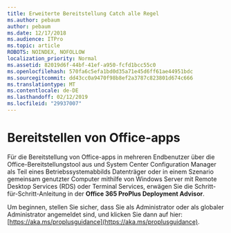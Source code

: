 ```yaml
---
title: Erweiterte Bereitstellung Catch alle Regel
ms.author: pebaum
author: pebaum
ms.date: 12/17/2018
ms.audience: ITPro
ms.topic: article
ROBOTS: NOINDEX, NOFOLLOW
localization_priority: Normal
ms.assetid: 82019d6f-44bf-41ef-a950-fcfd1bcc55c0
ms.openlocfilehash: 570fa6c5efa1bd0d35a71e45d6ff61ae44951bdc
ms.sourcegitcommit: dd43cc0a9470f98b8ef2a3787c823801d674c666
ms.translationtype: MT
ms.contentlocale: de-DE
ms.lasthandoff: 02/12/2019
ms.locfileid: "29937007"
---
```

# <a name="deploy-office-apps"></a>Bereitstellen von Office-apps

Für die Bereitstellung von Office-apps in mehreren Endbenutzer über die Office-Bereitstellungstool aus und System Center Configuration Manager als Teil eines Betriebssystemabbilds Datenträger oder in einem Szenario gemeinsam genutzter Computer mithilfe von Windows Server mit Remote Desktop Services (RDS) oder Terminal Services, erwägen Sie die Schritt-für-Schritt-Anleitung in der **Office 365 ProPlus Deployment Advisor**.
  
Um beginnen, stellen Sie sicher, dass Sie als Administrator oder als globaler Administrator angemeldet sind, und klicken Sie dann auf hier: [https://aka.ms/proplusguidance](https://aka.ms/proplusguidance).
  

